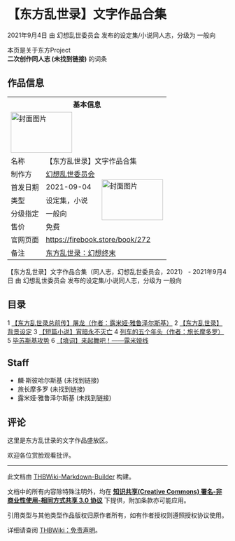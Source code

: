 # 【东方乱世录】文字作品合集

<!-- source html: G:\repos\THBWiki-Markdown-Builder\THBWikiMarkdown\Temp\main\b\bb\ns0%3A%E3%80%90%E4%B8%9C%E6%96%B9%E4%B9%B1%E4%B8%96%E5%BD%95%E3%80%91%E6%96%87%E5%AD%97%E4%BD%9C%E5%93%81%E5%90%88%E9%9B%86.html -->

2021年9月4日 由 幻想乱世委员会  发布的设定集/小说同人志，分级为 一般向

本页是关于东方Project  
 **二次创作同人志 (未找到链接)** 的词条

## 作品信息

<table><tbody><tr><th colspan="3">基本信息</th></tr><tr><td class="cover-artwork-mobile" colspan="2"><a href="./文件-【东方乱世录】文字作品合集封面.png.md" class="image" title="封面图片"><img alt="封面图片" src="https://upload.thwiki.cc/thumb/8/87/%E3%80%90%E4%B8%9C%E6%96%B9%E4%B9%B1%E4%B8%96%E5%BD%95%E3%80%91%E6%96%87%E5%AD%97%E4%BD%9C%E5%93%81%E5%90%88%E9%9B%86%E5%B0%81%E9%9D%A2.png/140px-%E3%80%90%E4%B8%9C%E6%96%B9%E4%B9%B1%E4%B8%96%E5%BD%95%E3%80%91%E6%96%87%E5%AD%97%E4%BD%9C%E5%93%81%E5%90%88%E9%9B%86%E5%B0%81%E9%9D%A2.png" decoding="async" loading="lazy" width="140" height="93" srcset="https://upload.thwiki.cc/thumb/8/87/%E3%80%90%E4%B8%9C%E6%96%B9%E4%B9%B1%E4%B8%96%E5%BD%95%E3%80%91%E6%96%87%E5%AD%97%E4%BD%9C%E5%93%81%E5%90%88%E9%9B%86%E5%B0%81%E9%9D%A2.png/210px-%E3%80%90%E4%B8%9C%E6%96%B9%E4%B9%B1%E4%B8%96%E5%BD%95%E3%80%91%E6%96%87%E5%AD%97%E4%BD%9C%E5%93%81%E5%90%88%E9%9B%86%E5%B0%81%E9%9D%A2.png 1.5x, https://upload.thwiki.cc/8/87/%E3%80%90%E4%B8%9C%E6%96%B9%E4%B9%B1%E4%B8%96%E5%BD%95%E3%80%91%E6%96%87%E5%AD%97%E4%BD%9C%E5%93%81%E5%90%88%E9%9B%86%E5%B0%81%E9%9D%A2.png 2x" data-file-width="260" data-file-height="173"></a></td>
</tr><tr><td class="label">名称</td><td colspan="2"> 【东方乱世录】文字作品合集 </td></tr><tr><td class="label">制作方</td><td><a href="./幻想乱世委员会.md" title="幻想乱世委员会">幻想乱世委员会</a></td><td class="cover-artwork" rowspan="5" style="min-width:140px;"><a href="./文件-【东方乱世录】文字作品合集封面.png.md" class="image" title="封面图片"><img alt="封面图片" src="https://upload.thwiki.cc/thumb/8/87/%E3%80%90%E4%B8%9C%E6%96%B9%E4%B9%B1%E4%B8%96%E5%BD%95%E3%80%91%E6%96%87%E5%AD%97%E4%BD%9C%E5%93%81%E5%90%88%E9%9B%86%E5%B0%81%E9%9D%A2.png/140px-%E3%80%90%E4%B8%9C%E6%96%B9%E4%B9%B1%E4%B8%96%E5%BD%95%E3%80%91%E6%96%87%E5%AD%97%E4%BD%9C%E5%93%81%E5%90%88%E9%9B%86%E5%B0%81%E9%9D%A2.png" decoding="async" loading="lazy" width="140" height="93" srcset="https://upload.thwiki.cc/thumb/8/87/%E3%80%90%E4%B8%9C%E6%96%B9%E4%B9%B1%E4%B8%96%E5%BD%95%E3%80%91%E6%96%87%E5%AD%97%E4%BD%9C%E5%93%81%E5%90%88%E9%9B%86%E5%B0%81%E9%9D%A2.png/210px-%E3%80%90%E4%B8%9C%E6%96%B9%E4%B9%B1%E4%B8%96%E5%BD%95%E3%80%91%E6%96%87%E5%AD%97%E4%BD%9C%E5%93%81%E5%90%88%E9%9B%86%E5%B0%81%E9%9D%A2.png 1.5x, https://upload.thwiki.cc/8/87/%E3%80%90%E4%B8%9C%E6%96%B9%E4%B9%B1%E4%B8%96%E5%BD%95%E3%80%91%E6%96%87%E5%AD%97%E4%BD%9C%E5%93%81%E5%90%88%E9%9B%86%E5%B0%81%E9%9D%A2.png 2x" data-file-width="260" data-file-height="173"></a></td>
</tr><tr><td class="label">首发日期</td><td>2021-09-04</td></tr><tr><td class="label">类型</td><td>设定集，小说</td></tr><tr><td class="label">分级指定</td><td>一般向</td></tr><tr><td class="label">售价</td><td>免费</td></tr>
<tr><td class="label">官网页面</td><td colspan="2"><a rel="nofollow" class="external free" href="https://firebook.store/book/272">https://firebook.store/book/272</a></td></tr><tr><td class="label">备注</td><td colspan="2"><a href="/index.php?title=%E4%B8%9C%E6%96%B9%E4%B9%B1%E4%B8%96%E5%BD%95%EF%BC%9A%E5%B9%BB%E6%83%B3%E7%BB%88%E6%9C%AB&amp;action=edit&amp;redlink=1" class="new" title="东方乱世录：幻想终末（页面不存在）">东方乱世录：幻想终末</a></td></tr></tbody></table>

【东方乱世录】文字作品合集（同人志，幻想乱世委员会，2021） - 2021年9月4日 由 幻想乱世委员会  发布的设定集/小说同人志，分级为 一般向

## 目录
1 [【东方乱世录总前传】屠龙（作者：露米娅·雅鲁泽尔斯基）](https://firebook.store/book/272/chapter/1431)
2 [【东方乱世录】背景设定](https://firebook.store/book/272/chapter/1432)
3 [【短篇小说】宵暗永不灭亡](https://firebook.store/book/272/chapter/1452)
4 [列车的五个年头（作者：旅长摩多罗）](https://firebook.store/book/272/chapter/1647)
5 [毕苏斯基攻势](https://firebook.store/book/272/chapter/1648)
6 [【填词】来起舞吧！——露米娅线](https://firebook.store/book/272/chapter/1734)


## Staff
- 麟·斯彼哈尔斯基 (未找到链接)
- 旅长摩多罗 (未找到链接)
- 露米娅·雅鲁泽尔斯基 (未找到链接)


## 评论
  
这里是东方乱世录的文字作品盛放区。  

欢迎各位赏脸观看批评。
  
  
  

  





---

此文档由 [THBWiki-Markdown-Builder](https://github.com/Delsin-Yu/THBWiki-Markdown-Builder) 构建。

文档中的所有内容除特殊注明外，均在 [**知识共享(Creative Commons) 署名-非商业性使用-相同方式共享 3.0 协议**](https://creativecommons.org/licenses/by-sa/3.0/deed.zh-hans) 下提供，附加条款亦可能应用。

引用类型与其他类型作品版权归原作者所有，如有作者授权则遵照授权协议使用。

详细请查阅 [THBWiki：免责声明](https://thbwiki.cc/THBWiki:%E5%85%8D%E8%B4%A3%E5%A3%B0%E6%98%8E)。

